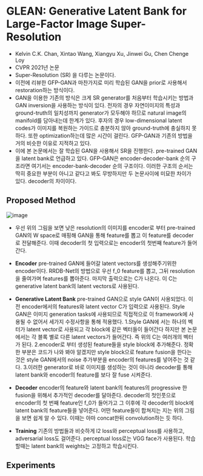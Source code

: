 GLEAN: Generative Latent Bank for Large-Factor Image Super-Resolution
================
+ Kelvin C.K. Chan, Xintao Wang, Xiangyu Xu, Jinwei Gu, Chen Chenge Loy
+ CVPR 2021년 논문
+ Super-Resolution (SR) 을 다루는 논문이다. 
+ 이전에 리뷰한 GFP-GAN과 마찬가지로 미리 학습된 GAN을 prior로 사용해서 restoration하는 방식이다.
+ GAN을 이용한 기존의 방식은 크게 SR generator를 처음부터 학습시키는 방법과 GAN inversion을 사용하는 방식이 있다. 전자의 경우 자연이미지의 특성과 ground-truth의 일치성까지 generator가 모두해야 하므로 natural image의 manifold를 담아내는데 한계가 있다. 후자의 경우 low-dimensional latent codes가 이미지를 복원하는 가이드로 충분하지 않아 ground-truth에 충실하지 못하다. 또한 optimization하는데 많은 시간이 걸린다. GFP-GAN과 기존의 방법을 거의 비슷한 이유로 지적하고 있다.
+ 이에 본 논문에서는 잘 학습된 GAN을 사용해서 SR을 진행한다. pre-trained GAN을 latent bank로 언급하고 있다. GFP-GAN은 encoder-decoder-bank 순의 구조라면 여기서는 encoder-bank-decoder 순의 구조이다. 이러한 구조의 순서는 딱히 중요한 부분이 아니고 같다고 봐도 무방하지만 두 논문사이에 미묘한 차이가 있다. decoder의 차이이다. 

Proposed Method
--------------------
![image](https://user-images.githubusercontent.com/40060713/125558837-29c75b09-3ea6-450c-8366-4f4e46e9fd8f.png)

  + 우선 위의 그림을 보면 낮은 resolution의 이미지를 encoder로 부터 pre-trained GAN의 W space로 매핑해 GAN을 통해 feature를 뽑고 이 feature를 decoder로 전달해준다. 이때 decoder의 첫 입력으로는 encoder의 첫번째 feature가 들어간다. 

  - **Encoder**
    pre-trained GAN에 들어갈 latent vectors를 생성해주기위한 encoder이다. RRDB-Net의 방법으로 우선 f_0 feature를 뽑고, 그뒤 resolution을 줄여가며 features를 뽑아준다. 마지막 출력으로는 C가 나온다. 이 C는 generative latent bank의 latent vectors로 사용된다.
    
  - **Generative Latent Bank**
    pre-trained GAN으로 style GAN이 사용되었다. 이전 encoder에서의 features와 latent vector C가 입력으로 사용된다. Style GAN은 이미지 generation tasks에 사용되므로 직접적으로 이 framework에 사용될 수 없어서 세가지 수정사항을 통해 적용했다.
    1.Style GAN에 서는 하나의 벡터가 latent vector로 사용되고 각 block에 같은 벡터들이 들어간다 하지만 본 논문에서는 각 블록 별로 다른 latent vectors가 들어간다. 즉 위의 C는 여러개의 벡터가 된다. 
    2.encoder로 부터 생성된 feature들을 style block에 추가해준다. 정확한 부분은 코드가 나와 봐야 알겠지만 style block으로 feature fusion을 한다는 것은 style GAN에서의 noise 추가부분을 encoder의 features를 넣어주는 것 같다. 
    3.이러한 generator로 바로 이미지를 생성하는 것이 아니라 decoder를 통해 latent bank와 encoder의 feature를 보다 잘 fuse 시켜준다.

  - **Decoder**
    encoder의 feature와 latent bank의 features의 progressive 한 fusion을 위해서 추가적인 decoder를 달아준다. decoder의 첫인풋으로 encoder의 첫 번째 feature인 f_0가 들어가고 그 이후에 각 decoder의 block에 latent bank의 feature들을 넣어준다. 어떤 feature들이 합쳐지는 지는 위의 그림을 보면 쉽게 알 수 있다. 이때는 아마 concat한뒤 convolution하는 듯 하다. 
   
  - **Training**
    기존의 방법들과 비슷하게 l2 loss와 perceptual loss를 사용하고, adversarial loss도 걸어준다. perceptual loss로는 VGG face가 사용된다. 학습할때는 latent bank의 weights는 고정하고 학습시킨다. 
    
   
Experiments
------------- 
